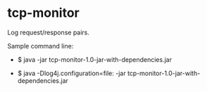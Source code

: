 # tcp-monitor
Log request/response pairs.

Sample command line:

* $ java -jar tcp-monitor-1.0-jar-with-dependencies.jar <Listening port> <Destination host> <Destination port>

* $ java -Dlog4j.configuration=file:<Alternate log4j file> -jar tcp-monitor-1.0-jar-with-dependencies.jar <Listening port> <Destination host> <Destination port>


